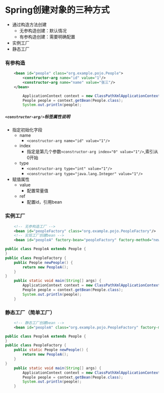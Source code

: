 # Spring创建对象的三种方式

- 通过构造方法创建
  - 无参构造创建：默认情况
  - 有参构造创建：需要明确配置
- 实例工厂
- 静态工厂



### 有参构造

```xml
    <bean id="people" class="org.example.pojo.People">
        <constructor-arg name="id" value="1"/>
        <constructor-arg name="name" value="张三"/>
    </bean>
```

```java
        ApplicationContext context = new ClassPathXmlApplicationContext("applicationContext.xml");
        People people = context.getBean(People.class);
        System.out.println(people);
```

##### `<constructor-arg/>`标签属性说明

- 指定初始化字段
  - name
    - `<constructor-arg name="id" value="1"/>`
  - index
    - 指定是第几个参数`<constructor-arg index="0" value="1"/>`,索引从0开始
  - type
    - `<constructor-arg type="int" value="1"/>`
    - `<constructor-arg type="java.lang.Integer" value="1"/>`
- 赋值属性
  - value
    - 配置常量值
  - ref
    - 配置id，引用bean



### 实例工厂

```xml
    <!-- 无参构造工厂 -->
    <bean id="peopleFactory" class="org.example.pojo.PeopleFactory"/>
    <!-- 实现工厂创建bean -->
    <bean id="peopleA" factory-bean="peopleFactory" factory-method="newPeople"/>
```

```java
public class PeopleA extends People {
}
public class PeopleFactory {
    public People newPeople() {
        return new PeopleA();
    }
}
    public static void main(String[] args) {
        ApplicationContext context = new ClassPathXmlApplicationContext("applicationContext.xml");
        People people = context.getBean(People.class);
        System.out.println(people);
    }
```



### 静态工厂（简单工厂）

```xml
    <!-- 静态工厂创建bean -->
    <bean id="peopleA" class="org.example.pojo.PeopleFactory" factory-method="newPeople"/>
```

```java
public class PeopleA extends People {
}
public class PeopleFactory {
    public static People newPeople() {
        return new PeopleA();
    }
}
    public static void main(String[] args) {
        ApplicationContext context = new ClassPathXmlApplicationContext("applicationContext.xml");
        People people = context.getBean(People.class);
        System.out.println(people);
    }
```

